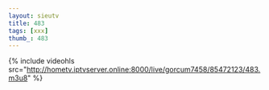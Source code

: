 ```yaml
--- 
layout: sieutv
title: 483
tags: [xxx]
thumb_: 483
---
```

{% include videohls src="http://hometv.iptvserver.online:8000/live/gorcum7458/85472123/483.m3u8" %} 
